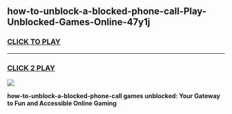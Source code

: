 
## how-to-unblock-a-blocked-phone-call-Play-Unblocked-Games-Online-47y1j
<h3>
<a href="https://premium76.site?title=how-to-unblock-a-blocked-phone-call&ref=25A">CLICK TO PLAY</a></h3>
<hr>

<h3>
<a href="https://premium76.site?title=how-to-unblock-a-blocked-phone-call&ref=25A">CLICK 2 PLAY</a>
  
</h3>

<a href="https://premium76.site?title=how-to-unblock-a-blocked-phone-call&ref=25A"><img src="https://clearcache.store/games.png"></a>


**how-to-unblock-a-blocked-phone-call games unblocked: Your Gateway to Fun and Accessible Online Gaming**
